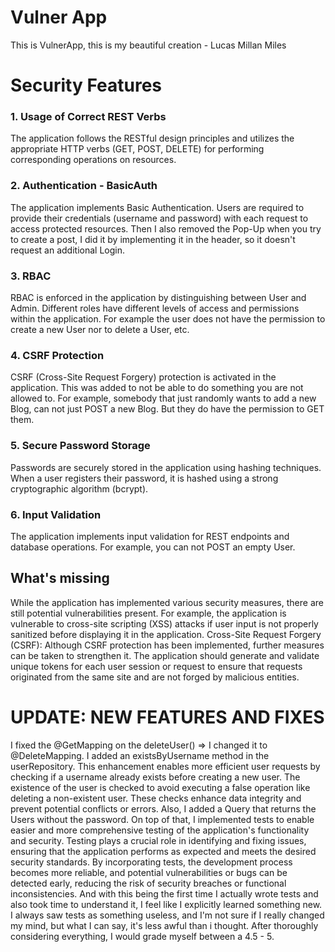 # Vulner App

This is VulnerApp, this is my beautiful creation - Lucas Millan Miles

# Security Features

### 1. Usage of Correct REST Verbs

The application follows the RESTful design principles and utilizes the appropriate HTTP verbs (GET, POST, DELETE) for performing corresponding operations on resources.

### 2. Authentication - BasicAuth

The application implements Basic Authentication. Users are required to provide their credentials (username and password) with each request to access protected resources. 
Then I also removed the Pop-Up when you try to create a post, I did it by implementing it in the header, so it doesn't request an additional Login.

### 3. RBAC

RBAC is enforced in the application by distinguishing between User and Admin. Different roles have different levels of access and permissions within the application. For example the user does not have the permission to create a new User nor to delete a User, etc.

### 4. CSRF Protection

CSRF (Cross-Site Request Forgery) protection is activated in the application. 
This was added to not be able to do something you are not allowed to. For example, somebody that just randomly wants to add a new Blog, can not just POST a new Blog. But they do have the permission to GET them.

### 5. Secure Password Storage

Passwords are securely stored in the application using hashing techniques. When a user registers their password, it is hashed using a strong cryptographic algorithm (bcrypt).

### 6. Input Validation

The application implements input validation for REST endpoints and database operations. For example, you can not POST an empty User.

## What's missing

While the application has implemented various security measures, there are still potential vulnerabilities present. For example, the application is vulnerable to cross-site scripting (XSS) attacks if user input is not properly sanitized before displaying it in the application.
Cross-Site Request Forgery (CSRF): Although CSRF protection has been implemented, further measures can be taken to strengthen it. The application should generate and validate unique tokens for each user session or request to ensure that requests originated from the same site and are not forged by malicious entities.

# UPDATE: NEW FEATURES AND FIXES

I fixed the @GetMapping on the deleteUser() => I changed it to @DeleteMapping.
I added an existsByUsername method in the userRepository. This enhancement enables more efficient user requests by checking if a username already exists before creating a new user. The existence of the user is checked to avoid executing a false operation like deleting a non-existent user. These checks enhance data integrity and prevent potential conflicts or errors. Also, I added a Query that returns the Users without the password.
On top of that, I implemented tests to enable easier and more comprehensive testing of the application's functionality and security. Testing plays a crucial role in identifying and fixing issues, ensuring that the application performs as expected and meets the desired security standards. By incorporating tests, the development process becomes more reliable, and potential vulnerabilities or bugs can be detected early, reducing the risk of security breaches or functional inconsistencies. And with this being the first time I actually wrote tests and also took time to understand it, I feel like I explicitly learned something new. I always saw tests as something useless, and I'm not sure if I really changed my mind, but what I can say, it's less awful than i thought.
After thoroughly considering everything, I would grade myself between a 4.5 - 5.